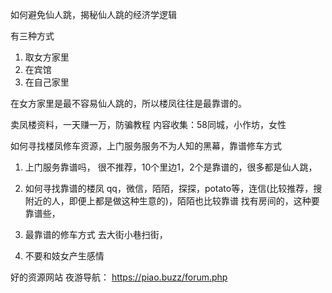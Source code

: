 如何避免仙人跳，揭秘仙人跳的经济学逻辑

有三种方式
1. 取女方家里
2. 在宾馆
3. 在自己家里
 
在女方家里是最不容易仙人跳的，所以楼凤往往是最靠谱的。


卖凤楼资料，一天赚一万，防骗教程
内容收集：58同城，小作坊，女性

如何寻找楼凤修车资源，上门服务服务不为人知的黑幕，靠谱修车方式
1. 上门服务靠谱吗，
很不推荐，10个里边1，2个是靠谱的，很多都是仙人跳，

2. 如何寻找靠谱的楼凤
qq，微信，陌陌，探探，potato等，连信(比较推荐，搜附近的人，即便上都是做这种生意的)，陌陌也比较靠谱
找有房间的，这种要靠谱些，

3. 最靠谱的修车方式
去大街小巷扫街，

4. 不要和妓女产生感情


好的资源网站
夜游导航： https://piao.buzz/forum.php







